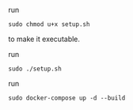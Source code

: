run 

```sudo chmod u+x setup.sh``` 

to make it executable.

run 

```sudo ./setup.sh```

run 

```sudo docker-compose up -d --build```
